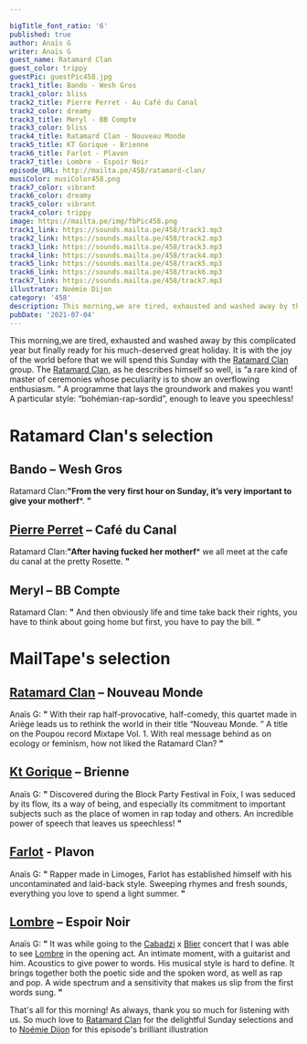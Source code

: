 ```yaml
---

bigTitle_font_ratio: '6'
published: true
author: Anaïs G
writer: Anaïs G
guest_name: Ratamard Clan
guest_color: trippy
guestPic: guestPic458.jpg
track1_title: Bando - Wesh Gros
track1_color: bliss
track2_title: Pierre Perret - Au Café du Canal
track2_color: dreamy
track3_title: Meryl - BB Compte
track3_color: bliss
track4_title: Ratamard Clan - Nouveau Monde
track5_title: KT Gorique - Brienne
track6_title: Farlot - Plavon
track7_title: Lombre - Espoir Noir
episode_URL: http://mailta.pe/458/ratamard-clan/
musiColor: musiColor458.png
track7_color: vibrant
track6_color: dreamy
track5_color: vibrant
track4_color: trippy
image: https://mailta.pe/img/fbPic458.png
track1_link: https://sounds.mailta.pe/458/track1.mp3
track2_link: https://sounds.mailta.pe/458/track2.mp3
track3_link: https://sounds.mailta.pe/458/track3.mp3
track4_link: https://sounds.mailta.pe/458/track4.mp3
track5_link: https://sounds.mailta.pe/458/track5.mp3
track6_link: https://sounds.mailta.pe/458/track6.mp3
track7_link: https://sounds.mailta.pe/458/track7.mp3
illustrator: Noémie Dijon
category: '458'
description: This morning,we are tired, exhausted and washed away by this complicated year but finally ready for his much-deserved great holiday. It is with the joy of the world before that we will spend this Sunday with the Ratamard Clan  group.
pubDate: '2021-07-04'
---
```


This morning,we are tired, exhausted and washed away by this complicated year but finally ready for his much-deserved great holiday. It is with the joy of the world before that we will spend this Sunday with the [Ratamard Clan](https://www.facebook.com/Ratamardclan/) group. 
The [Ratamard Clan](https://www.facebook.com/Ratamardclan/), as he describes himself so well, is “a rare kind of master of ceremonies whose peculiarity is to show an overflowing enthusiasm. ” A programme that lays the groundwork and makes you want! A particular style: “bohémian-rap-sordid”, enough to leave you speechless!


# Ratamard Clan's selection

## Bando – Wesh Gros
Ratamard Clan:**"**From the very first hour on Sunday, it’s very important to give your motherf*****. **"** 

## [Pierre Perret](https://fr.wikipedia.org/wiki/Pierre_Perret)  – Café du Canal
Ratamard Clan:**"**After having fucked her motherf***** we all meet at the cafe du canal at the pretty Rosette. **"** 

## Meryl  – BB Compte
Ratamard Clan: **"** And then obviously life and time take back their rights, you have to think about going home but first, you have to pay the bill. **"** 


# MailTape's selection

## [Ratamard Clan](https://www.facebook.com/Ratamardclan/) – Nouveau Monde
Anaïs G: **"** With their rap half-provocative, half-comedy, this quartet made in Ariège leads us to rethink the world in their title “Nouveau Monde. ” A title on the Poupou record Mixtape Vol. 1. With real message behind as on ecology or feminism, how not liked the Ratamard Clan? **"** 

## [Kt Gorique](https://www.facebook.com/ktgoriquecouteausuisse) – Brienne
Anaïs G: **"** Discovered during the Block Party Festival in Foix, I was seduced by its flow, its a way of being, and especially its commitment to important subjects such as the place of women in rap today and others. An incredible power of speech that leaves us speechless! **"** 

## [Farlot](https://www.facebook.com/P0LH0ES) - Plavon
Anaïs G: **"** Rapper made in Limoges, Farlot has established himself with his uncontaminated and laid-back style. Sweeping rhymes and fresh sounds, everything you love to spend a light summer. **"** 

## [Lombre](https://www.facebook.com/LombreHome/) – Espoir Noir
Anaïs G: **"** It was while going to the [Cabadzi](https://www.facebook.com/Cabadzi) x [Blier](https://fr.wikipedia.org/wiki/Bertrand_Blier) concert that I was able to see [Lombre](https://www.lombre.fr/) in the opening act. An intimate moment, with a guitarist and him. Acoustics to give power to words. His musical style is hard to define. It brings together both the poetic side and the spoken word, as well as rap and pop. A wide spectrum and a sensitivity that makes us slip from the first words sung. **"**  

 That's all for this morning! As always, thank you so much for listening with us. So much love to [Ratamard Clan](https://www.facebook.com/Ratamardclan/) for the delightful Sunday selections and to [Noémie Dijon](https://noemiedijon.tumblr.com/tagged/illustration) for this episode's brilliant illustration 
